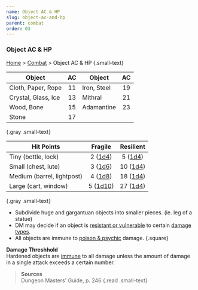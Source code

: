 ```yaml
---
name: Object AC & HP
slug: object-ac-and-hp
parent: combat
order: 03
---
```

### Object AC & HP
[Home](dm-operations-center) > [Combat](combat) > Object AC & HP {.small-text}

| Object | AC | Object | AC |
|-|:-:|-|:-:|
| Cloth, Paper, Rope  | 11 | Iron, Steel         | 19 |
| Crystal, Glass, Ice | 13 | Mithral             | 21 |
| Wood, Bone          | 15 | Adamantine          | 23 |
| Stone               | 17 |
{.gray .small-text}

| Hit Points | Fragile | Resilient |
|-|:-:|:-:|
| Tiny (bottle, lock)         | 2 ([1d4](/roll/1d4)) | 5 ([1d4](/roll/2d4))  |
| Small (chest, lute)         | 3 ([1d6](/roll/1d6)) | 10 ([1d4](/roll/3d6)) |
| Medium (barrel, lightpost) | 4 ([1d8](/roll/1d8)) | 18 ([1d4](/roll/4d8)) |
| Large (cart, window)        | 5 ([1d10](/roll/1d10)) | 27 ([1d4](/roll/5d10)) | 
{.gray .small-text}

- Subdivide huge and gargantuan objects into smaller pieces. (ie. leg of a statue)
- DM may decide if an object is [resistant or vulnerable](resistance-and-vulnerability) to certain [damage types](damage-type).
- All objects are immune to [poison & psychic](damage-type) damage.
{.square}

**Damage Threshhold**<br/>
Hardened objects are [immune](resistance-and-vulnerabilty) to all damage unless the amount of damage in a single attack exceeds a certain number.

> **Sources** <br/>
> Dungeon Masters' Guide, p. 246
{.read .small-text}